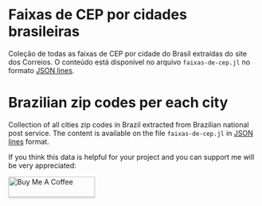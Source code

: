 # Faixas de CEP por cidades brasileiras
Coleção de todas as faixas de CEP por cidade do Brasil extraídas do site dos Correios.
O conteúdo está disponível no arquivo `faixas-de-cep.jl` no formato [JSON lines](https://jsonlines.org/).

# Brazilian zip codes per each city
Collection of all cities zip codes in Brazil extracted from Brazilian national post service.
The content is available on the file `faixas-de-cep.jl` in [JSON lines](https://jsonlines.org/) format.



If you think this data is helpful for your project and you can support me will be very appreciated:

<a href="https://www.buymeacoffee.com/kennyaires" target="_blank"><img src="https://www.buymeacoffee.com/assets/img/custom_images/orange_img.png" alt="Buy Me A Coffee" style="height: 41px !important;width: 174px !important;box-shadow: 0px 3px 2px 0px rgba(190, 190, 190, 0.5) !important;-webkit-box-shadow: 0px 3px 2px 0px rgba(190, 190, 190, 0.5) !important;" ></a>
